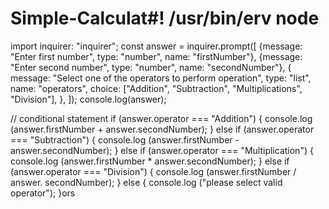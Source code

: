 # Simple-Calculat#! /usr/bin/erv node

import inquirer: "inquirer";
const answer =  inquirer.prompt([
{message: "Enter first number", type: "number", name: "firstNumber"},
{message: "Enter second number", type: "number", name: "secondNumber"},
{
    message: "Select one of the operators to perform operation",
    type: "list",
    name: "operators",
    choice: ["Addition", "Subtraction", "Multiplications", "Division"],
},
]);
console.log(answer);

// conditional statement
if (answer.operator === "Addition")   {
console.log (answer.firstNumber + answer.secondNumber);
} else if (answer.operator === "Subtraction")   {
    console.log (answer.firstNumber - answer.secondNumber);
} else if (answer.operator === "Multiplication")  {
    console.log (answer.firstNumber * answer.secondNumber);
} else if (answer.operator === "Division")    {
    console.log (answer.firstNumber / answer. secondNumber);
} else {
    console.log ("please select valid operator");
}ors
